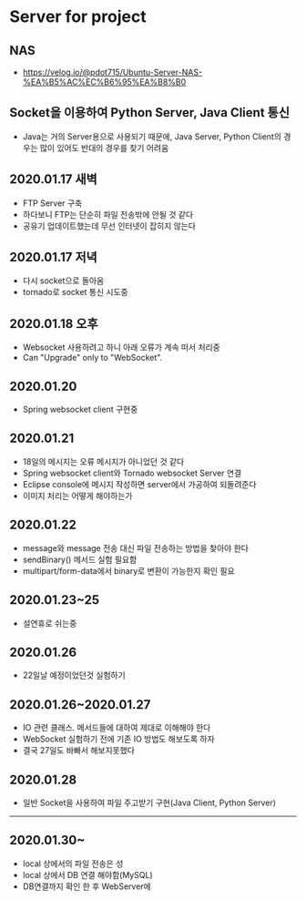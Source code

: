 # Server for project
## NAS
- https://velog.io/@pdot715/Ubuntu-Server-NAS-%EA%B5%AC%EC%B6%95%EA%B8%B0
## Socket을 이용하여 Python Server, Java Client 통신
- Java는 거의 Server용으로 사용되기 때문에, Java Server, Python Client의 경우는 많이 있어도 반대의 경우를 찾기 어려움
## 2020.01.17 새벽
- FTP Server 구축
- 하다보니 FTP는 단순히 파일 전송밖에 안될 것 같다
- 공유기 업데이트했는데 무선 인터넷이 잡히지 않는다 
## 2020.01.17 저녁
- 다시 socket으로 돌아옴
- tornado로 socket 통신 시도중
## 2020.01.18 오후
- Websocket 사용하려고 하니 아래 오류가 계속 떠서 처리중
- Can "Upgrade" only to "WebSocket".
## 2020.01.20
- Spring websocket client 구현중
## 2020.01.21
- 18일의 메시지는 오류 메시지가 아니었던 것 같다
- Spring websocket client와 Tornado websocket Server 연결
- Eclipse console에 메시지 작성하면 server에서 가공하여 되돌려준다
- 이미지 처리는 어떻게 해야하는가
## 2020.01.22
- message와 message 전송 대신 파일 전송하는 방법을 찾아야 한다
- sendBinary() 메서드 실험 필요함
- multipart/form-data에서 binary로 변환이 가능한지 확인 필요
## 2020.01.23~25
- 설연휴로 쉬는중
## 2020.01.26
- 22일날 예정이었던것 실험하기
## 2020.01.26~2020.01.27
- IO 관련 클래스. 메서드들에 대하여 제대로 이해해야 한다
- WebSocket 실험하기 전에 기존 IO 방법도 해보도록 하자
- 결국 27일도 바빠서 해보지못했다
## 2020.01.28
- 일반 Socket을 사용하여 파일 주고받기 구현(Java Client, Python Server)
***
## 2020.01.30~
- local 상에서의 파일 전송은 성
- local 상에서 DB 연결 해야함(MySQL)
- DB연결까지 확인 한 후 WebServer에
